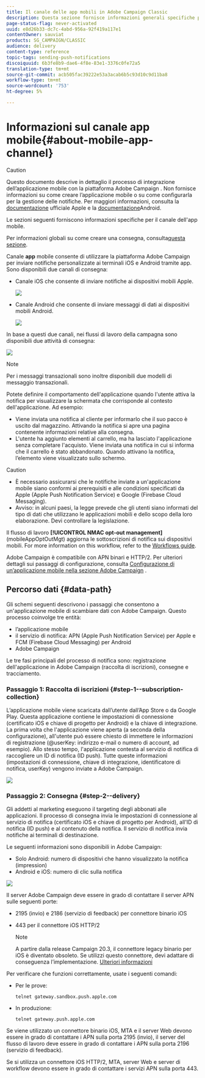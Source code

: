 ```yaml
---
title: Il canale delle app mobili in Adobe Campaign Classic
description: Questa sezione fornisce informazioni generali specifiche per il canale dell'app mobile in Adobe Campaign Classic.
page-status-flag: never-activated
uuid: e8d26b33-dc7c-4abd-956a-92f419a117e1
contentOwner: sauviat
products: SG_CAMPAIGN/CLASSIC
audience: delivery
content-type: reference
topic-tags: sending-push-notifications
discoiquuid: 6b3fe8b9-dae6-4f8e-83e1-3376c0fe72a5
translation-type: tm+mt
source-git-commit: acb505fac39222e53a3acab6b5c93d10c9d11ba8
workflow-type: tm+mt
source-wordcount: '753'
ht-degree: 5%

---
```



# Informazioni sul canale app mobile{#about-mobile-app-channel}

>[!CAUTION]
>
>Questo documento descrive in dettaglio il processo di integrazione dell’applicazione mobile con la piattaforma Adobe Campaign . Non fornisce informazioni su come creare l’applicazione mobile o su come configurarla per la gestione delle notifiche. Per maggiori informazioni, consulta la [documentazione](https://developer.apple.com/) ufficiale Apple e la [documentazione](https://developer.android.com/index.html)Android.

Le sezioni seguenti forniscono informazioni specifiche per il canale dell&#39;app mobile.

Per informazioni globali su come creare una consegna, consulta[questa sezione](../../delivery/using/steps-about-delivery-creation-steps.md).

Canale **app** mobile consente di utilizzare la piattaforma Adobe Campaign  per inviare notifiche personalizzate ai terminali iOS e Android tramite app. Sono disponibili due canali di consegna:

* Canale iOS che consente di inviare notifiche ai dispositivi mobili Apple.

   ![](assets/nmac_intro_2.png)

* Canale Android che consente di inviare messaggi di dati ai dispositivi mobili Android.

   ![](assets/nmac_intro_1.png)

In base a questi due canali, nei flussi di lavoro della campagna sono disponibili due attività di consegna:

![](assets/nmac_intro_3.png)

>[!NOTE]
>
>Per i messaggi transazionali sono inoltre disponibili due modelli di messaggio transazionali.

Potete definire il comportamento dell&#39;applicazione quando l&#39;utente attiva la notifica per visualizzare la schermata che corrisponde al contesto dell&#39;applicazione. Ad esempio:

* Viene inviata una notifica al cliente per informarlo che il suo pacco è uscito dal magazzino. Attivando la notifica si apre una pagina contenente informazioni relative alla consegna.
* L&#39;utente ha aggiunto elementi al carrello, ma ha lasciato l&#39;applicazione senza completare l&#39;acquisto. Viene inviata una notifica in cui si informa che il carrello è stato abbandonato. Quando attivano la notifica, l’elemento viene visualizzato sullo schermo.

>[!CAUTION]
>
>* È necessario assicurarsi che le notifiche inviate a un&#39;applicazione mobile siano conformi ai prerequisiti e alle condizioni specificati da Apple (Apple Push Notification Service) e Google (Firebase Cloud Messaging).
>* Avviso: in alcuni paesi, la legge prevede che gli utenti siano informati del tipo di dati che utilizzano le applicazioni mobili e dello scopo della loro elaborazione. Devi controllare la legislazione.


Il flusso di lavoro **[!UICONTROL NMAC opt-out management]** (mobileAppOptOutMgt) aggiorna le sottoscrizioni di notifica sui dispositivi mobili. For more information on this workflow, refer to the [Workflows guide](../../workflow/using/mobile-app-channel.md).

 Adobe Campaign è compatibile con APN binari e HTTP/2. Per ulteriori dettagli sui passaggi di configurazione, consulta [Configurazione di un’applicazione mobile nella sezione  Adobe Campaign](../../delivery/using/configuring-the-mobile-application.md) .

## Percorso dati {#data-path}

Gli schemi seguenti descrivono i passaggi che consentono a un&#39;applicazione mobile di scambiare dati con  Adobe Campaign. Questo processo coinvolge tre entità:

* l’applicazione mobile
* il servizio di notifica: APN (Apple Push Notification Service) per Apple e FCM (Firebase Cloud Messaging) per Android
* Adobe Campaign

Le tre fasi principali del processo di notifica sono: registrazione dell&#39;applicazione in  Adobe Campaign (raccolta di iscrizioni), consegne e tracciamento.

### Passaggio 1: Raccolta di iscrizioni {#step-1--subscription-collection}

L’applicazione mobile viene scaricata dall’utente dall’App Store o da Google Play. Questa applicazione contiene le impostazioni di connessione (certificato iOS e chiave di progetto per Android) e la chiave di integrazione. La prima volta che l&#39;applicazione viene aperta (a seconda della configurazione), all&#39;utente può essere chiesto di immettere le informazioni di registrazione (@userKey: indirizzo e-mail o numero di account, ad esempio). Allo stesso tempo, l&#39;applicazione contesta al servizio di notifica di raccogliere un ID di notifica (ID push). Tutte queste informazioni (impostazioni di connessione, chiave di integrazione, identificatore di notifica, userKey) vengono inviate a  Adobe Campaign.

![](assets/nmac_register_view.png)

### Passaggio 2: Consegna {#step-2--delivery}

Gli addetti al marketing eseguono il targeting degli abbonati alle applicazioni. Il processo di consegna invia le impostazioni di connessione al servizio di notifica (certificato iOS e chiave di progetto per Android), all&#39;ID di notifica (ID push) e al contenuto della notifica. Il servizio di notifica invia notifiche ai terminali di destinazione.

Le seguenti informazioni sono disponibili in  Adobe Campaign:

* Solo Android: numero di dispositivi che hanno visualizzato la notifica (impression)
* Android e iOS: numero di clic sulla notifica

![](assets/nmac_delivery_view.png)

Il server Adobe Campaign  deve essere in grado di contattare il server APN sulle seguenti porte:

* 2195 (invio) e 2186 (servizio di feedback) per connettore binario iOS
* 443 per il connettore iOS HTTP/2

   >[!NOTE]
   >
   > A partire dalla release Campaign 20.3, il connettore legacy binario per iOS è diventato obsoleto. Se utilizzi questo connettore, devi adattare di conseguenza l’implementazione.
 [Ulteriori informazioni](https://helpx.adobe.com/it/campaign/kb/migrate-to-apns-http2.html)

Per verificare che funzioni correttamente, usate i seguenti comandi:

* Per le prove:

   ```
   telnet gateway.sandbox.push.apple.com
   ```

* In produzione:

   ```
   telnet gateway.push.apple.com
   ```

Se viene utilizzato un connettore binario iOS, MTA e il server Web devono essere in grado di contattare i APN sulla porta 2195 (invio), il server del flusso di lavoro deve essere in grado di contattare i APN sulla porta 2196 (servizio di feedback).

Se si utilizza un connettore iOS HTTP/2, MTA, server Web e server di workflow devono essere in grado di contattare i servizi APN sulla porta 443.

